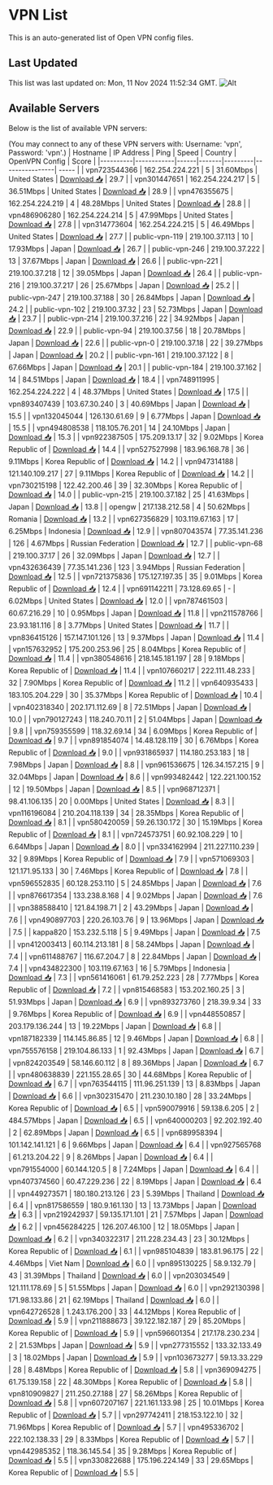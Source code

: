# VPN List

This is an auto-generated list of Open VPN config files.

## Last Updated

This list was last updated on: Mon, 11 Nov 2024 11:52:34 GMT.
![Alt](https://repobeats.axiom.co/api/embed/186b98318ef1479477931607c1ad7d823f12451f.svg "Repobeats analytics image")

## Available Servers

Below is the list of available VPN servers:

(You may connect to any of these VPN servers with: Username: 'vpn', Password: 'vpn'.)
| Hostname | IP Address | Ping | Speed | Country | OpenVPN Config | Score |
|----------|------------|------|-------|---------|----------------| ----- |
| vpn723544366 | 162.254.224.221 | 5 | 31.60Mbps | United States | [Download 📥](./configs/server_0_US.ovpn) | 29.7 |
| vpn301447651 | 162.254.224.217 | 5 | 36.51Mbps | United States | [Download 📥](./configs/server_1_US.ovpn) | 28.9 |
| vpn476355675 | 162.254.224.219 | 4 | 48.28Mbps | United States | [Download 📥](./configs/server_2_US.ovpn) | 28.8 |
| vpn486906280 | 162.254.224.214 | 5 | 47.99Mbps | United States | [Download 📥](./configs/server_3_US.ovpn) | 27.8 |
| vpn314773604 | 162.254.224.215 | 5 | 46.49Mbps | United States | [Download 📥](./configs/server_4_US.ovpn) | 27.7 |
| public-vpn-119 | 219.100.37.113 | 10 | 17.93Mbps | Japan | [Download 📥](./configs/server_5_JP.ovpn) | 26.7 |
| public-vpn-246 | 219.100.37.222 | 13 | 37.67Mbps | Japan | [Download 📥](./configs/server_6_JP.ovpn) | 26.6 |
| public-vpn-221 | 219.100.37.218 | 12 | 39.05Mbps | Japan | [Download 📥](./configs/server_7_JP.ovpn) | 26.4 |
| public-vpn-216 | 219.100.37.217 | 26 | 25.67Mbps | Japan | [Download 📥](./configs/server_8_JP.ovpn) | 25.2 |
| public-vpn-247 | 219.100.37.188 | 30 | 26.84Mbps | Japan | [Download 📥](./configs/server_9_JP.ovpn) | 24.2 |
| public-vpn-102 | 219.100.37.32 | 23 | 52.73Mbps | Japan | [Download 📥](./configs/server_10_JP.ovpn) | 23.7 |
| public-vpn-214 | 219.100.37.216 | 22 | 34.92Mbps | Japan | [Download 📥](./configs/server_11_JP.ovpn) | 22.9 |
| public-vpn-94 | 219.100.37.56 | 18 | 20.78Mbps | Japan | [Download 📥](./configs/server_12_JP.ovpn) | 22.6 |
| public-vpn-0 | 219.100.37.18 | 22 | 39.27Mbps | Japan | [Download 📥](./configs/server_13_JP.ovpn) | 20.2 |
| public-vpn-161 | 219.100.37.122 | 8 | 67.66Mbps | Japan | [Download 📥](./configs/server_14_JP.ovpn) | 20.1 |
| public-vpn-184 | 219.100.37.162 | 14 | 84.51Mbps | Japan | [Download 📥](./configs/server_15_JP.ovpn) | 18.4 |
| vpn748911995 | 162.254.224.222 | 4 | 48.37Mbps | United States | [Download 📥](./configs/server_16_US.ovpn) | 17.5 |
| vpn893407439 | 103.67.30.240 | 3 | 40.69Mbps | Japan | [Download 📥](./configs/server_17_JP.ovpn) | 15.5 |
| vpn132045044 | 126.130.61.69 | 9 | 6.77Mbps | Japan | [Download 📥](./configs/server_18_JP.ovpn) | 15.5 |
| vpn494808538 | 118.105.76.201 | 14 | 24.10Mbps | Japan | [Download 📥](./configs/server_19_JP.ovpn) | 15.3 |
| vpn922387505 | 175.209.13.17 | 32 | 9.02Mbps | Korea Republic of | [Download 📥](./configs/server_20_KR.ovpn) | 14.4 |
| vpn527527998 | 183.96.168.78 | 36 | 9.11Mbps | Korea Republic of | [Download 📥](./configs/server_21_KR.ovpn) | 14.2 |
| vpn947314188 | 121.140.109.217 | 27 | 9.11Mbps | Korea Republic of | [Download 📥](./configs/server_22_KR.ovpn) | 14.2 |
| vpn730215198 | 122.42.200.46 | 39 | 32.30Mbps | Korea Republic of | [Download 📥](./configs/server_23_KR.ovpn) | 14.0 |
| public-vpn-215 | 219.100.37.182 | 25 | 41.63Mbps | Japan | [Download 📥](./configs/server_24_JP.ovpn) | 13.8 |
| opengw | 217.138.212.58 | 4 | 50.62Mbps | Romania | [Download 📥](./configs/server_25_RO.ovpn) | 13.2 |
| vpn627356829 | 103.119.67.163 | 17 | 6.25Mbps | Indonesia | [Download 📥](./configs/server_26_ID.ovpn) | 12.9 |
| vpn807043574 | 77.35.141.236 | 126 | 4.67Mbps | Russian Federation | [Download 📥](./configs/server_27_RU.ovpn) | 12.7 |
| public-vpn-68 | 219.100.37.17 | 26 | 32.09Mbps | Japan | [Download 📥](./configs/server_28_JP.ovpn) | 12.7 |
| vpn432636439 | 77.35.141.236 | 123 | 3.94Mbps | Russian Federation | [Download 📥](./configs/server_29_RU.ovpn) | 12.5 |
| vpn721375836 | 175.127.197.35 | 35 | 9.01Mbps | Korea Republic of | [Download 📥](./configs/server_30_KR.ovpn) | 12.4 |
| vpn691142211 | 73.128.69.65 | - | 6.02Mbps | United States | [Download 📥](./configs/server_31_US.ovpn) | 12.0 |
| vpn787461503 | 60.67.216.29 | 10 | 0.95Mbps | Japan | [Download 📥](./configs/server_32_JP.ovpn) | 11.8 |
| vpn211578766 | 23.93.181.116 | 8 | 3.77Mbps | United States | [Download 📥](./configs/server_33_US.ovpn) | 11.7 |
| vpn836415126 | 157.147.101.126 | 13 | 9.37Mbps | Japan | [Download 📥](./configs/server_34_JP.ovpn) | 11.4 |
| vpn157632952 | 175.200.253.96 | 25 | 8.04Mbps | Korea Republic of | [Download 📥](./configs/server_35_KR.ovpn) | 11.4 |
| vpn380548616 | 218.145.181.197 | 28 | 9.18Mbps | Korea Republic of | [Download 📥](./configs/server_36_KR.ovpn) | 11.4 |
| vpn107660217 | 222.111.48.233 | 32 | 7.90Mbps | Korea Republic of | [Download 📥](./configs/server_37_KR.ovpn) | 11.2 |
| vpn640935433 | 183.105.204.229 | 30 | 35.37Mbps | Korea Republic of | [Download 📥](./configs/server_38_KR.ovpn) | 10.4 |
| vpn402318340 | 202.171.112.69 | 8 | 72.51Mbps | Japan | [Download 📥](./configs/server_39_JP.ovpn) | 10.0 |
| vpn790127243 | 118.240.70.11 | 2 | 51.04Mbps | Japan | [Download 📥](./configs/server_40_JP.ovpn) | 9.8 |
| vpn759355599 | 118.32.69.14 | 34 | 6.09Mbps | Korea Republic of | [Download 📥](./configs/server_41_KR.ovpn) | 9.7 |
| vpn891854074 | 14.48.128.119 | 30 | 6.76Mbps | Korea Republic of | [Download 📥](./configs/server_42_KR.ovpn) | 9.0 |
| vpn931865937 | 114.180.253.183 | 18 | 7.98Mbps | Japan | [Download 📥](./configs/server_43_JP.ovpn) | 8.8 |
| vpn961536675 | 126.34.157.215 | 9 | 32.04Mbps | Japan | [Download 📥](./configs/server_44_JP.ovpn) | 8.6 |
| vpn993482442 | 122.221.100.152 | 12 | 19.50Mbps | Japan | [Download 📥](./configs/server_45_JP.ovpn) | 8.5 |
| vpn968712371 | 98.41.106.135 | 20 | 0.00Mbps | United States | [Download 📥](./configs/server_46_US.ovpn) | 8.3 |
| vpn116196084 | 210.204.118.139 | 34 | 28.35Mbps | Korea Republic of | [Download 📥](./configs/server_47_KR.ovpn) | 8.1 |
| vpn580420059 | 59.26.130.172 | 30 | 15.19Mbps | Korea Republic of | [Download 📥](./configs/server_48_KR.ovpn) | 8.1 |
| vpn724573751 | 60.92.108.229 | 10 | 6.64Mbps | Japan | [Download 📥](./configs/server_49_JP.ovpn) | 8.0 |
| vpn334162994 | 211.227.110.239 | 32 | 9.89Mbps | Korea Republic of | [Download 📥](./configs/server_50_KR.ovpn) | 7.9 |
| vpn571069303 | 121.171.95.133 | 30 | 7.46Mbps | Korea Republic of | [Download 📥](./configs/server_51_KR.ovpn) | 7.8 |
| vpn596552835 | 60.128.253.110 | 5 | 24.85Mbps | Japan | [Download 📥](./configs/server_52_JP.ovpn) | 7.6 |
| vpn876617354 | 133.238.8.168 | 4 | 9.02Mbps | Japan | [Download 📥](./configs/server_53_JP.ovpn) | 7.6 |
| vpn388588410 | 121.84.198.71 | 2 | 43.29Mbps | Japan | [Download 📥](./configs/server_54_JP.ovpn) | 7.6 |
| vpn490897703 | 220.26.103.76 | 9 | 13.96Mbps | Japan | [Download 📥](./configs/server_55_JP.ovpn) | 7.5 |
| kappa820 | 153.232.5.118 | 5 | 9.49Mbps | Japan | [Download 📥](./configs/server_56_JP.ovpn) | 7.5 |
| vpn412003413 | 60.114.213.181 | 8 | 58.24Mbps | Japan | [Download 📥](./configs/server_57_JP.ovpn) | 7.4 |
| vpn611488767 | 116.67.204.7 | 8 | 22.84Mbps | Japan | [Download 📥](./configs/server_58_JP.ovpn) | 7.4 |
| vpn434822300 | 103.119.67.163 | 16 | 5.79Mbps | Indonesia | [Download 📥](./configs/server_59_ID.ovpn) | 7.3 |
| vpn561416061 | 61.79.252.223 | 28 | 7.77Mbps | Korea Republic of | [Download 📥](./configs/server_60_KR.ovpn) | 7.2 |
| vpn815468583 | 153.202.160.25 | 3 | 51.93Mbps | Japan | [Download 📥](./configs/server_61_JP.ovpn) | 6.9 |
| vpn893273760 | 218.39.9.34 | 33 | 9.76Mbps | Korea Republic of | [Download 📥](./configs/server_62_KR.ovpn) | 6.9 |
| vpn448550857 | 203.179.136.244 | 13 | 19.22Mbps | Japan | [Download 📥](./configs/server_63_JP.ovpn) | 6.8 |
| vpn187182339 | 114.145.86.85 | 12 | 9.46Mbps | Japan | [Download 📥](./configs/server_64_JP.ovpn) | 6.8 |
| vpn755576158 | 219.104.86.133 | 1 | 92.43Mbps | Japan | [Download 📥](./configs/server_65_JP.ovpn) | 6.7 |
| vpn824203549 | 58.146.60.112 | 8 | 89.36Mbps | Japan | [Download 📥](./configs/server_66_JP.ovpn) | 6.7 |
| vpn480638839 | 221.155.28.65 | 30 | 44.68Mbps | Korea Republic of | [Download 📥](./configs/server_67_KR.ovpn) | 6.7 |
| vpn763544115 | 111.96.251.139 | 13 | 8.83Mbps | Japan | [Download 📥](./configs/server_68_JP.ovpn) | 6.6 |
| vpn302315470 | 211.230.10.180 | 28 | 33.24Mbps | Korea Republic of | [Download 📥](./configs/server_69_KR.ovpn) | 6.5 |
| vpn590079916 | 59.138.6.205 | 2 | 484.57Mbps | Japan | [Download 📥](./configs/server_70_JP.ovpn) | 6.5 |
| vpn640000203 | 92.202.192.40 | 2 | 62.89Mbps | Japan | [Download 📥](./configs/server_71_JP.ovpn) | 6.5 |
| vpn689958394 | 101.142.141.121 | 6 | 9.66Mbps | Japan | [Download 📥](./configs/server_72_JP.ovpn) | 6.4 |
| vpn927565768 | 61.213.204.22 | 9 | 8.26Mbps | Japan | [Download 📥](./configs/server_73_JP.ovpn) | 6.4 |
| vpn791554000 | 60.144.120.5 | 8 | 7.24Mbps | Japan | [Download 📥](./configs/server_74_JP.ovpn) | 6.4 |
| vpn407374560 | 60.47.229.236 | 22 | 8.19Mbps | Japan | [Download 📥](./configs/server_75_JP.ovpn) | 6.4 |
| vpn449273571 | 180.180.213.126 | 23 | 5.39Mbps | Thailand | [Download 📥](./configs/server_76_TH.ovpn) | 6.4 |
| vpn817586559 | 180.9.161.130 | 13 | 13.73Mbps | Japan | [Download 📥](./configs/server_77_JP.ovpn) | 6.3 |
| vpn219242937 | 59.135.171.101 | 21 | 7.57Mbps | Japan | [Download 📥](./configs/server_78_JP.ovpn) | 6.2 |
| vpn456284225 | 126.207.46.100 | 12 | 18.05Mbps | Japan | [Download 📥](./configs/server_79_JP.ovpn) | 6.2 |
| vpn340322317 | 211.228.234.43 | 23 | 30.12Mbps | Korea Republic of | [Download 📥](./configs/server_80_KR.ovpn) | 6.1 |
| vpn985104839 | 183.81.96.175 | 22 | 4.46Mbps | Viet Nam | [Download 📥](./configs/server_81_VN.ovpn) | 6.0 |
| vpn895130225 | 58.9.132.79 | 43 | 31.39Mbps | Thailand | [Download 📥](./configs/server_82_TH.ovpn) | 6.0 |
| vpn203034549 | 121.111.178.69 | 5 | 51.55Mbps | Japan | [Download 📥](./configs/server_83_JP.ovpn) | 6.0 |
| vpn292130398 | 171.98.133.86 | 21 | 62.19Mbps | Thailand | [Download 📥](./configs/server_84_TH.ovpn) | 6.0 |
| vpn642726528 | 1.243.176.200 | 33 | 44.12Mbps | Korea Republic of | [Download 📥](./configs/server_85_KR.ovpn) | 5.9 |
| vpn211888673 | 39.122.182.187 | 29 | 85.20Mbps | Korea Republic of | [Download 📥](./configs/server_86_KR.ovpn) | 5.9 |
| vpn596601354 | 217.178.230.234 | 2 | 21.53Mbps | Japan | [Download 📥](./configs/server_87_JP.ovpn) | 5.9 |
| vpn277315552 | 133.32.133.49 | 3 | 18.02Mbps | Japan | [Download 📥](./configs/server_88_JP.ovpn) | 5.9 |
| vpn103673277 | 59.13.33.229 | 28 | 8.48Mbps | Korea Republic of | [Download 📥](./configs/server_89_KR.ovpn) | 5.8 |
| vpn369094275 | 61.75.139.158 | 22 | 48.30Mbps | Korea Republic of | [Download 📥](./configs/server_90_KR.ovpn) | 5.8 |
| vpn810909827 | 211.250.27.188 | 27 | 58.26Mbps | Korea Republic of | [Download 📥](./configs/server_91_KR.ovpn) | 5.8 |
| vpn607207167 | 221.161.133.98 | 25 | 10.01Mbps | Korea Republic of | [Download 📥](./configs/server_92_KR.ovpn) | 5.7 |
| vpn297742411 | 218.153.122.10 | 32 | 71.96Mbps | Korea Republic of | [Download 📥](./configs/server_93_KR.ovpn) | 5.7 |
| vpn495336702 | 222.102.138.33 | 29 | 8.33Mbps | Korea Republic of | [Download 📥](./configs/server_94_KR.ovpn) | 5.7 |
| vpn442985352 | 118.36.145.54 | 35 | 9.28Mbps | Korea Republic of | [Download 📥](./configs/server_95_KR.ovpn) | 5.5 |
| vpn330822688 | 175.196.224.149 | 33 | 29.65Mbps | Korea Republic of | [Download 📥](./configs/server_96_KR.ovpn) | 5.5 |

